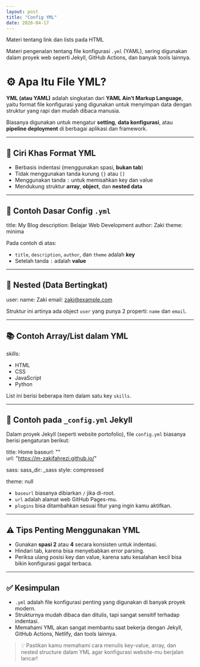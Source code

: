 ```yaml
---
layout: post
title: "Config YML"
date: 2026-04-17
---
```


Materi tentang link dan lists pada HTML

Materi pengenalan tentang file konfigurasi `.yml` (YAML), sering digunakan dalam proyek web seperti Jekyll, GitHub Actions, dan banyak tools lainnya.

# ⚙️ Apa Itu File YML?

**YML (atau YAML)** adalah singkatan dari **YAML Ain’t Markup Language**, yaitu format file konfigurasi yang digunakan untuk menyimpan data dengan struktur yang rapi dan mudah dibaca manusia.

Biasanya digunakan untuk mengatur **setting**, **data konfigurasi**, atau **pipeline deployment** di berbagai aplikasi dan framework.

---

## 🧩 Ciri Khas Format YML

- Berbasis indentasi (menggunakan spasi, **bukan tab**)
- Tidak menggunakan tanda kurung `{}` atau `[]`
- Menggunakan tanda `:` untuk memisahkan key dan value
- Mendukung struktur **array**, **object**, dan **nested data**

---

## 📘 Contoh Dasar Config `.yml`

title: My Blog
description: Belajar Web Development
author: Zaki
theme: minima


Pada contoh di atas:
- `title`, `description`, `author`, dan `theme` adalah **key**
- Setelah tanda `:` adalah **value**

---

## 🧱 Nested (Data Bertingkat)

user:
  name: Zaki
  email: zaki@example.com


Struktur ini artinya ada object `user` yang punya 2 properti: `name` dan `email`.

---

## 📚 Contoh Array/List dalam YML


skills:
  - HTML
  - CSS
  - JavaScript
  - Python


List ini berisi beberapa item dalam satu key `skills`.

---

## 🔧 Contoh pada `_config.yml` Jekyll

Dalam proyek Jekyll (seperti website portofolio), file `config.yml` biasanya berisi pengaturan berikut:

title: Home
baseurl: ""  
url: "https://m-zakifahrezi.github.io/"

sass:
  sass_dir: _sass
  style: compressed

theme: null


- `baseurl` biasanya dibiarkan `/` jika di-root.
- `url` adalah alamat web GitHub Pages-mu.
- `plugins` bisa ditambahkan sesuai fitur yang ingin kamu aktifkan.

---

## ⚠️ Tips Penting Menggunakan YML

- Gunakan **spasi 2** atau **4** secara konsisten untuk indentasi.
- Hindari tab, karena bisa menyebabkan error parsing.
- Periksa ulang posisi key dan value, karena satu kesalahan kecil bisa bikin konfigurasi gagal terbaca.

---

## ✅ Kesimpulan

- `.yml` adalah file konfigurasi penting yang digunakan di banyak proyek modern.
- Strukturnya mudah dibaca dan ditulis, tapi sangat sensitif terhadap indentasi.
- Memahami YML akan sangat membantu saat bekerja dengan Jekyll, GitHub Actions, Netlify, dan tools lainnya.

> 💡 Pastikan kamu memahami cara menulis key-value, array, dan nested structure dalam YML agar konfigurasi website-mu berjalan lancar!